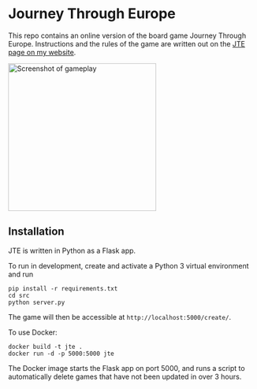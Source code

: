 Journey Through Europe
======================

This repo contains an online version of the board game Journey Through Europe.
Instructions and the rules of the game are written out on the [JTE page on
my website](http://joesingo.co.uk/projects/journey-through-europe/).

<img src="http://joesingo.co.uk/projects/journey-through-europe/screenshots/whole-map.png" height=300
     alt="Screenshot of gameplay" />

Installation
------------

JTE is written in Python as a Flask app.

To run in development, create and activate a Python 3 virtual environment and run

```
pip install -r requirements.txt
cd src
python server.py
```

The game will then be accessible at `http://localhost:5000/create/`.

To use Docker:

```
docker build -t jte .
docker run -d -p 5000:5000 jte
```

The Docker image starts the Flask app on port 5000, and runs a script to
automatically delete games that have not been updated in over 3 hours.
